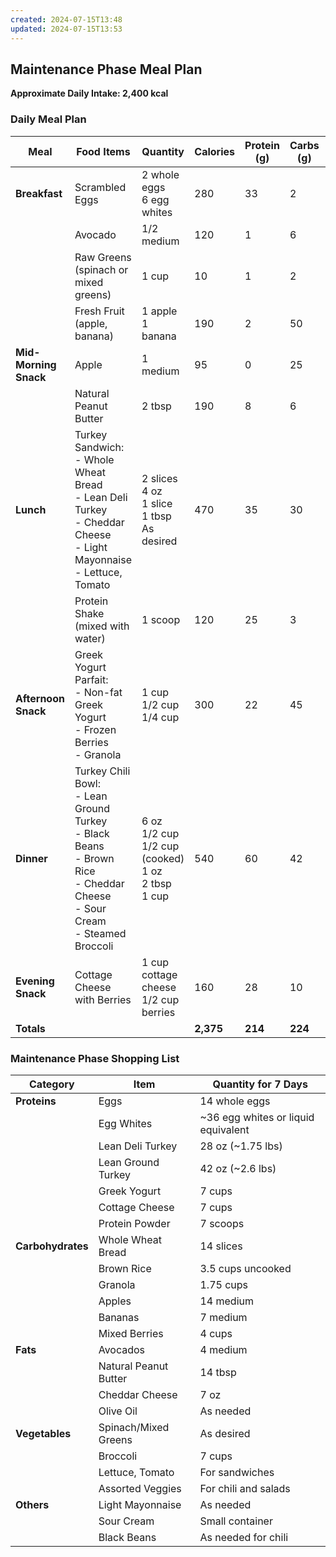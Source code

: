 ```yaml
---
created: 2024-07-15T13:48
updated: 2024-07-15T13:53
---
```

## **Maintenance Phase Meal Plan**

**Approximate Daily Intake: 2,400 kcal**

### **Daily Meal Plan**

| **Meal**              | **Food Items**                                                                                                                                    | **Quantity**                                                             | **Calories** | **Protein (g)** | **Carbs (g)** | **Fat (g)** |
| --------------------- | ------------------------------------------------------------------------------------------------------------------------------------------------- | ------------------------------------------------------------------------ | ------------ | --------------- | ------------- | ----------- |
| **Breakfast**         | Scrambled Eggs                                                                                                                                    | 2 whole eggs  <br>6 egg whites                                           | 280          | 33              | 2             | 12          |
|                       | Avocado                                                                                                                                           | 1/2 medium                                                               | 120          | 1               | 6             | 11          |
|                       | Raw Greens (spinach or mixed greens)                                                                                                              | 1 cup                                                                    | 10           | 1               | 2             | 0           |
|                       | Fresh Fruit (apple, banana)                                                                                                                       | 1 apple  <br>1 banana                                                    | 190          | 2               | 50            | 1           |
| **Mid-Morning Snack** | Apple                                                                                                                                             | 1 medium                                                                 | 95           | 0               | 25            | 0           |
|                       | Natural Peanut Butter                                                                                                                             | 2 tbsp                                                                   | 190          | 8               | 6             | 16          |
| **Lunch**             | Turkey Sandwich:  <br>- Whole Wheat Bread  <br>- Lean Deli Turkey  <br>- Cheddar Cheese  <br>- Light Mayonnaise  <br>- Lettuce, Tomato            | 2 slices  <br>4 oz  <br>1 slice  <br>1 tbsp  <br>As desired              | 470          | 35              | 30            | 14          |
|                       | Protein Shake (mixed with water)                                                                                                                  | 1 scoop                                                                  | 120          | 25              | 3             | 1           |
| **Afternoon Snack**   | Greek Yogurt Parfait:  <br>- Non-fat Greek Yogurt  <br>- Frozen Berries  <br>- Granola                                                            | 1 cup  <br>1/2 cup  <br>1/4 cup                                          | 300          | 22              | 45            | 5           |
| **Dinner**            | Turkey Chili Bowl:  <br>- Lean Ground Turkey  <br>- Black Beans  <br>- Brown Rice  <br>- Cheddar Cheese  <br>- Sour Cream  <br>- Steamed Broccoli | 6 oz  <br>1/2 cup  <br>1/2 cup (cooked)  <br>1 oz  <br>2 tbsp  <br>1 cup | 540          | 60              | 42            | 28          |
| **Evening Snack**     | Cottage Cheese with Berries                                                                                                                       | 1 cup cottage cheese  <br>1/2 cup berries                                | 160          | 28              | 10            | 2           |
| **Totals**            |                                                                                                                                                   |                                                                          | **2,375**    | **214**         | **224**       | **89**      |

### **Maintenance Phase Shopping List**

| **Category**      | **Item**              | **Quantity for 7 Days**             |
| ----------------- | --------------------- | ----------------------------------- |
| **Proteins**      | Eggs                  | 14 whole eggs                       |
|                   | Egg Whites            | ~36 egg whites or liquid equivalent |
|                   | Lean Deli Turkey      | 28 oz (~1.75 lbs)                   |
|                   | Lean Ground Turkey    | 42 oz (~2.6 lbs)                    |
|                   | Greek Yogurt          | 7 cups                              |
|                   | Cottage Cheese        | 7 cups                              |
|                   | Protein Powder        | 7 scoops                            |
| **Carbohydrates** | Whole Wheat Bread     | 14 slices                           |
|                   | Brown Rice            | 3.5 cups uncooked                   |
|                   | Granola               | 1.75 cups                           |
|                   | Apples                | 14 medium                           |
|                   | Bananas               | 7 medium                            |
|                   | Mixed Berries         | 4 cups                              |
| **Fats**          | Avocados              | 4 medium                            |
|                   | Natural Peanut Butter | 14 tbsp                             |
|                   | Cheddar Cheese        | 7 oz                                |
|                   | Olive Oil             | As needed                           |
| **Vegetables**    | Spinach/Mixed Greens  | As desired                          |
|                   | Broccoli              | 7 cups                              |
|                   | Lettuce, Tomato       | For sandwiches                      |
|                   | Assorted Veggies      | For chili and salads                |
| **Others**        | Light Mayonnaise      | As needed                           |
|                   | Sour Cream            | Small container                     |
|                   | Black Beans           | As needed for chili                 |
